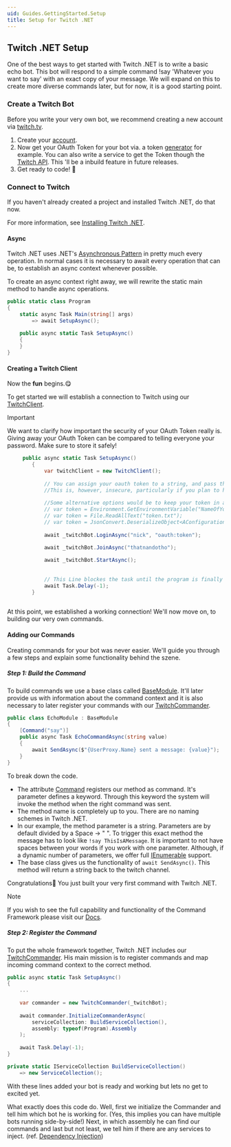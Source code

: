 ```yaml
---
uid: Guides.GettingStarted.Setup
title: Setup for Twitch .NET
---
```


## Twitch .NET Setup

One of the best ways to get started with Twitch .NET is to write a basic echo bot. This bot will respond to a simple command !say 'Whatever you want to say' with an exact copy of your message. We will expand on this to create more diverse commands later, but for now, it is a good starting point.

### Create a Twitch Bot

Before you write your very own bot, we recommend creating a new account via [twitch.tv]("https://www.twitch.tv/").

1. Create your [account]("https://www.twitch.tv/").
2. Now get your OAuth Token for your bot via. a token [generator]("https://twitchapps.com/tmi/") for example. You can also write a service to get the Token though the [Twitch API]("https://dev.twitch.tv/docs/irc/guide"). This 'll be a inbuild feature in future releases.
3. Get ready to code! 🚀

### Connect to Twitch

If you haven't already created a project and installed Twitch .NET, do that now.

For more information, see [Installing Twitch .NET]("").

#### Async

Twitch .NET uses .NET's [Asynchronous Pattern]("https://docs.microsoft.com/en-us/dotnet/csharp/programming-guide/concepts/async/") in pretty much every operation. In normal cases it is necessary to await every operation that can be, to establish an async context whenever possible. 

To create an async context right away, we will rewrite the static main method to handle async operations.

```c#
public static class Program
{
    static async Task Main(string[] args)
        => await SetupAsync();
    
    public async static Task SetupAsync()
    {
    }
}
```

#### Creating a Twitch Client

Now the <strong>fun</strong> begins.😋

To get started we will establish a connection to Twitch using our [TwitchClient]("").

> [!IMPORTANT]
>
> We want to clarify how important the security of your OAuth Token really is. Giving away your OAuth Token can be compared to  telling everyone your password. Make sure to store it safely!



```c#
     public async static Task SetupAsync()
        {
            var twitchClient = new TwitchClient();
            
            // You can assign your oauth token to a string, and pass that in to connect.
            //This is, however, insecure, particularly if you plan to have your code hosted in a public repository.
            
            //Some alternative options would be to keep your token in an Environment Variable or a standalone file.
            // var token = Environment.GetEnvironmentVariable("NameOfYourEnvironmentVariable");
            // var token = File.ReadAllText("token.txt");
            // var token = JsonConvert.DeserializeObject<AConfigurationClass>                                             		 (File.ReadAllText("config.json")).Token;
            
            await _twitchBot.LoginAsync("nick", "oauth:token");
            
            await _twitchBot.JoinAsync("thatnandotho");

            await _twitchBot.StartAsync();
         
        
            // This Line blockes the task until the program is finally closed.
            await Task.Delay(-1);
        }   
      
```

At this point, we established a working connection! We'll now move on, to building our very own commands.

#### Adding our Commands

Creating commands for your bot was never easier. We'll guide you through a few steps and explain some functionality behind the szene.

##### Step 1: Build the Command

To build commands we use a base class called [BaseModule](""). It'll later provide us with information about the command context and it is also necessary to later register your commands with our [TwitchCommander]("").

```c#
public class EchoModule : BaseModule
{
    [Command("say")]
    public async Task EchoCommandAsync(string value)
    {
        await SendAsync($"{UserProxy.Name} sent a message: {value}");
    }
}
```

To break down the code. 

- The attribute [Command]("") registers our method as command. It's parameter defines a keyword. Through this keyword the system will invoke the method when the right command was sent.
- The method name is completely up to you. There are no naming schemes in Twitch .NET.
- In our example, the method parameter is a string. Parameters are by default divided by a Space -> " ". To trigger this exact method the message has to look like `!say ThisIsAMessage`. It is important to not have spaces between your words if you work with one parameter. Although, if a dynamic number of parameters, we offer full [IEnumerable]("https://docs.microsoft.com/en-us/dotnet/api/system.collections.ienumerable?view=net-5.0") support.
- The base class gives us the functionality of `await SendAsync()`. This method will return a string back to the twitch channel. 



Congratulations👏 You just built your very first command with Twitch .NET. 

> [!NOTE]
>
> If you wish to see the full capability and functionality of the Command Framework please visit our [Docs]("").

##### Step 2: Register the Command

To put the whole framework together, Twitch .NET includes our [TwitchCommander](""). His main mission is to register commands and map incoming command context to the correct method. 

```C#
public async static Task SetupAsync()
{
    ...
        
    var commander = new TwitchCommander(_twitchBot);   
    
    await commander.InitializeCommanderAsync(
        serviceCollection: BuildServiceCollection(),
        assembly: typeof(Program).Assembly
    );
    
    await Task.Delay(-1);
}

private static IServiceCollection BuildServiceCollection()
    => new ServiceCollection();
```

With these lines added your bot is ready and working but lets no get to excited yet.

What exactly does this code do. Well, first we initialize the Commander and tell him which bot he is working for. (Yes, this implies you can have multiple bots running side-by-side!) Next, in which assembly he can find our commands and last but not least, we tell him if there are any services to inject. (ref. [Dependency Injection](""))